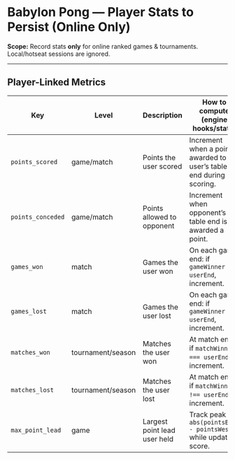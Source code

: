 # Babylon Pong — Player Stats to Persist (Online Only)

**Scope:** Record stats **only** for online ranked games & tournaments. Local/hotseat sessions are ignored.

---

## Player-Linked Metrics

| Key               | Level             | Description                  | How to compute (engine hooks/state)                                       | DB Type |     |
| ----------------- | ----------------- | ---------------------------- | ------------------------------------------------------------------------- | ------- | --- |
| `points_scored`   | game/match        | Points the user scored       | Increment when a point is awarded to the user’s table end during scoring. | INT     |     |
| `points_conceded` | game/match        | Points allowed to opponent   | Increment when opponent’s table end is awarded a point.                   | INT     |     |
| `games_won`       | match             | Games the user won           | On each game end: if `gameWinner === userEnd`, increment.                 | INT     |     |
| `games_lost`      | match             | Games the user lost          | On each game end: if `gameWinner !== userEnd`, increment.                 | INT     |     |
| `matches_won`     | tournament/season | Matches the user won         | At match end: if `matchWinner === userEnd`, increment.                    | INT     |     |
| `matches_lost`    | tournament/season | Matches the user lost        | At match end: if `matchWinner !== userEnd`, increment.                    | INT     |     |
| `max_point_lead`  | game              | Largest point lead user held | Track peak `abs(pointsEast - pointsWest)` while updating score.           | INT     |     |
